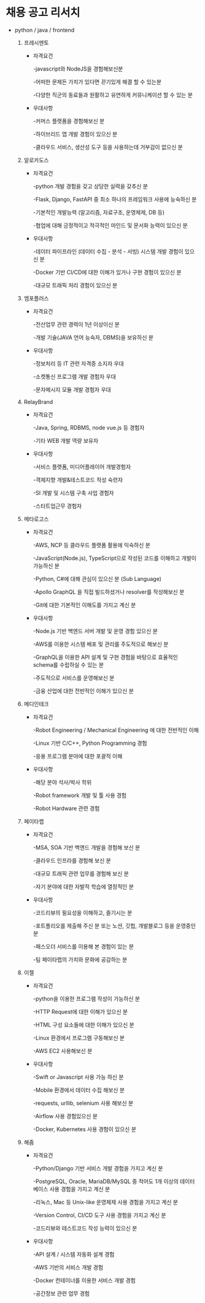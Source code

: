 # 채용 공고 리서치

- python / java / frontend

  1. 프레시멘토

     - 자격요건

       -javascript와 NodeJS을 경험해보신분

       -어떠한 문제든 가치가 있다면 끈기있게 해결 할 수 있는분

       -다양한 직군의 동료들과 원활하고 유연하게 커뮤니케이션 할 수 있는 분

     - 우대사항

       -커머스 플랫폼을 경험해보신 분 

       -하이브리드 앱 개발 경험이 있으신 분

       -클라우드 서비스, 생산성 도구 등을 사용하는데 거부감이 없으신 분

  2. 알로카도스

     - 자격요건

       -python 개발 경험을 갖고 상당한 실력을 갖추신 분

       -Flask, Django, FastAPI 중 최소 하나의 프레임워크 사용에 능숙하신 분

       -기본적인 개발능력 (알고리즘, 자료구조, 운영체제, DB 등)

       -협업에 대해 긍정적이고 적극적인 마인드 및 문서화 능력이 있으신 분

     - 우대사항

       -데이터 파이프라인 (데이터 수집 - 분석 - 서빙) 시스템 개발 경험이 있으신 분

       -Docker 기반 CI/CD에 대한 이해가 있거나 구현 경험이 있으신 분

       -대규모 트래픽 처리 경험이 있으신 분

  3. 엠포플러스

     - 자격요건

       -전산업무 관련 경력이 1년 이상이신 분

       -개발 기술(JAVA 언어 능숙자, DBMS)을 보유하신 분

     - 우대사항

       -정보처리 등 IT 관련 자격증 소지자 우대

       -소켓통신 프로그램 개발 경험자 우대

       -문자메시지 모듈 개발 경험자 우대

  4. RelayBrand

     - 자격요건

       -Java, Spring, RDBMS, node vue.js 등 경험자

       -기타 WEB 개발 역량 보유자

     - 우대사항

       -서비스 플랫폼, 미디어플레이어 개발경험자

       -객체지향 개발&테스트코드 작성 숙련자

       -SI 개발 및 시스템 구축 사업 경험자

       -스타트업근무 경험자

  5. 메타로고스

     - 자격요건

       -AWS, NCP 등 클라우드 플랫폼 활용에 익숙하신 분

       -JavaScript(Node.js), TypeScript으로 작성된 코드를 이해하고 개발이 가능하신 분

       -Python, C#에 대해 관심이 있으신 분 (Sub Language)

       -Apollo GraphQL 을 직접 빌드하셨거나 resolver를 작성해보신 분

       -Git에 대한 기본적인 이해도를 가지고 계신 분

     - 우대사항

       -Node.js 기반 백엔드 서버 개발 및 운영 경험 있으신 분

       -AWS를 이용한 시스템 배포 및 관리를 주도적으로 해보신 분

       -GraphQL을 이용한 API 설계 및 구현 경험을 바탕으로 효율적인 schema를 수립하실 수 있는 분

       -주도적으로 서비스를 운영해보신 분

       -금융 산업에 대한 전반적인 이해가 있으신 분

  6. 메디인테크

     - 자격요건

       -Robot Engineering / Mechanical Engineering 에 대한 전반적인 이해

       -Linux 기반 C/C++, Python Programming 경험

       -응용 프로그램 분야에 대한 포괄적 이해

     - 우대사항

       -해당 분야 석사/박사 학위

       -Robot framework 개발 및 툴 사용 경험

       -Robot Hardware 관련 경험

  7. 페이타랩

     - 자격요건

       -MSA, SOA 기반 백엔드 개발을 경험해 보신 분

       -클라우드 인프라를 경험해 보신 분

       -대규모 트래픽 관련 업무를 경험해 보신 분

       -자기 분야에 대한 자발적 학습에 열정적인 분

     - 우대사항

       -코드리뷰의 필요성을 이해하고, 즐기시는 분

       -포트폴리오를 제출해 주신 분 또는 노션, 깃헙, 개발블로그 등을 운영중인 분

       -패스오더 서비스를 이용해 본 경험이 있는 분

       -팀 페이타랩의 가치와 문화에 공감하는 분

  8. 이젤

     - 자격요건

       -python을 이용한 프로그램 작성이 가능하신 분

       -HTTP Request에 대한 이해가 있으신 분

       -HTML 구성 요소들에 대한 이해가 있으신 분

       -Linux 환경에서 프로그램 구동해보신 분

       -AWS EC2 사용해보신 분

     - 우대사항

       -Swift or Javascript 사용 가능 하신 분

       -Mobile 환경에서 데이터 수집 해보신 분

       -requests, urllib, selenium 사용 해보신 분

       -Airflow 사용 경험있으신 분

       -Docker, Kubernetes 사용 경험이 있으신 분

  9. 해줌

     - 자격요건

       -Python/Django 기반 서비스 개발 경험을 가지고 계신 분

       -PostgreSQL, Oracle, MariaDB/MySQL 중 적어도 1개 이상의 데이터베이스 사용 경험을 가지고 계신 분

       -리눅스, Mac 등  Unix-like 운영체제 사용 경험을 가지고 계신 분

       -Version Control, CI/CD 도구 사용 경험을 가지고 계신 분

       -코드리뷰와 테스트코드 작성 능력이 있으신 분

     - 우대사항

       -API 설계 / 시스템 자동화 설계 경험

       -AWS 기반의 서비스 개발 경험

       -Docker 컨테이너를 이용한 서비스 개발 경험

       -공간정보 관련 업무 경험

     

